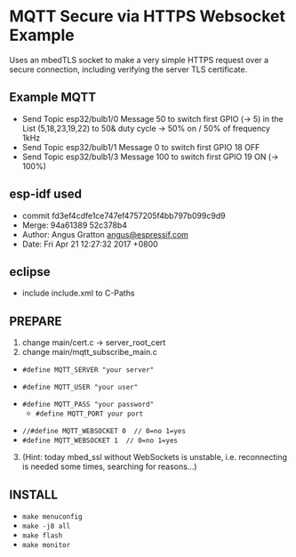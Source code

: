 # MQTT Secure via HTTPS Websocket Example

Uses an mbedTLS socket to make a very simple HTTPS request over a secure connection, including verifying the server TLS certificate.

## Example MQTT
* Send Topic esp32/bulb1/0 Message 50 to switch first GPIO (-> 5) in the List (5,18,23,19,22) to 50& duty cycle -> 50% on / 50% of frequency 1kHz
* Send Topic esp32/bulb1/1 Message 0 to switch first GPIO 18 OFF
* Send Topic esp32/bulb1/3 Message 100 to switch first GPIO 19 ON (-> 100%)

## esp-idf used
* commit fd3ef4cdfe1ce747ef4757205f4bb797b099c9d9
* Merge: 94a61389 52c378b4
* Author: Angus Gratton <angus@espressif.com>
* Date:   Fri Apr 21 12:27:32 2017 +0800


## eclipse
* include include.xml to C-Paths

## PREPARE
1. change main/cert.c -> server_root_cert
2. change main/mqtt_subscribe_main.c
  - `#define MQTT_SERVER "your server"`
  * `#define MQTT_USER "your user"`
  + `#define MQTT_PASS "your password"`
    * `#define MQTT_PORT your port`
  * `//#define MQTT_WEBSOCKET 0  // 0=no 1=yes`
  * `#define MQTT_WEBSOCKET 1  // 0=no 1=yes`

3. (Hint: today mbed_ssl without WebSockets is unstable, i.e. reconnecting is needed some times, searching for reasons...)

## INSTALL
* `make menuconfig`
* `make -j8 all`
* `make flash`
* `make monitor`




